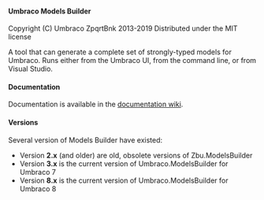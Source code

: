 #### Umbraco Models Builder

Copyright (C) Umbraco ZpqrtBnk 2013-2019 
Distributed under the MIT license  

A tool that can generate a complete set of strongly-typed models for Umbraco. 
Runs either from the Umbraco UI, from the command line, or from Visual Studio.

#### Documentation

Documentation is available in the [documentation wiki](https://github.com/zpqrtbnk/Zbu.ModelsBuilder/wiki/Zbu.ModelsBuilder).

#### Versions

Several version of Models Builder have existed:
* Version **2.x** (and older) are old, obsolete versions of Zbu.ModelsBuilder
* Version **3.x** is the current version of Umbraco.ModelsBuilder for Umbraco 7
* Version **8.x** is the current version of Umbraco.ModelsBuilder for Umbraco 8

